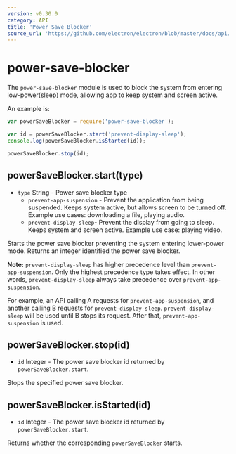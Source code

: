 ```yaml
---
version: v0.30.0
category: API
title: 'Power Save Blocker'
source_url: 'https://github.com/electron/electron/blob/master/docs/api/power-save-blocker.md'
---
```


# power-save-blocker

The `power-save-blocker` module is used to block the system from entering
low-power(sleep) mode, allowing app to keep system and screen active.

An example is:

```javascript
var powerSaveBlocker = require('power-save-blocker');

var id = powerSaveBlocker.start('prevent-display-sleep');
console.log(powerSaveBlocker.isStarted(id));

powerSaveBlocker.stop(id);
```

## powerSaveBlocker.start(type)

* `type` String - Power save blocker type
  * `prevent-app-suspension` - Prevent the application from being suspended.
    Keeps system active, but allows screen to be turned off.  Example use cases:
    downloading a file, playing audio.
  * `prevent-display-sleep`- Prevent the display from going to sleep. Keeps system
    and screen active.  Example use case: playing video.

Starts the power save blocker preventing the system entering lower-power mode.
Returns an integer identified the power save blocker.

**Note:**
`prevent-display-sleep` has higher precedence level than `prevent-app-suspension`.
Only the highest precedence type takes effect. In other words, `prevent-display-sleep`
always take precedence over `prevent-app-suspension`.

For example, an API calling A requests for `prevent-app-suspension`, and
another calling B requests for `prevent-display-sleep`. `prevent-display-sleep`
will be used until B stops its request. After that, `prevent-app-suspension` is used.

## powerSaveBlocker.stop(id)

* `id` Integer - The power save blocker id returned by `powerSaveBlocker.start`.

Stops the specified power save blocker.

## powerSaveBlocker.isStarted(id)

* `id` Integer - The power save blocker id returned by `powerSaveBlocker.start`.

Returns whether the corresponding `powerSaveBlocker` starts.
